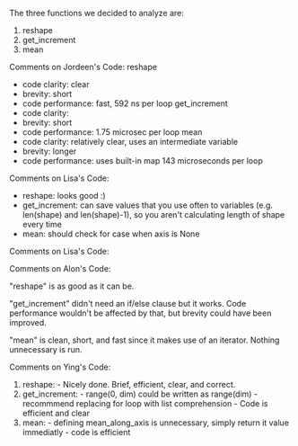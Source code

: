 The three functions we decided to analyze are:
1. reshape
2. get_increment
3. mean

Comments on Jordeen's Code:
reshape
- code clarity: clear
- brevity: short
- code performance: fast, 592 ns per loop
get_increment
- code clarity:
- brevity: short
- code performance: 1.75 microsec per loop
mean
- code clarity: relatively clear, uses an intermediate variable
- brevity: longer
- code performance: uses built-in map 143 microseconds per loop


Comments on Lisa's Code: 
- reshape: looks good :)
- get_increment: can save values that you use often to variables (e.g. len(shape) and len(shape)-1),
	so you aren't calculating length of shape every time
- mean: should check for case when axis is None

Comments on Lisa's Code:

Comments on Alon's Code:

"reshape" is as good as it can be.

"get_increment" didn't need an if/else clause but it works.
Code performance wouldn't be affected by that, but brevity could have been improved.

"mean" is clean, short, and fast since it makes use of an iterator.
Nothing unnecessary is run.


Comments on Ying's Code:
  1. reshape:
    - Nicely done. Brief, efficient, clear, and correct.
  2. get_increment:
    - range(0, dim) could be written as range(dim)
    - recommmend replacing for loop with list comprehension
    - Code is efficient and clear
  3. mean:
    - defining mean_along_axis is unnecessary, simply return it
      value immediatly 
    - code is efficient
